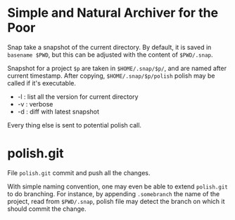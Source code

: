 # Simple and Natural Archiver for the Poor
Snap take a snapshot of the current directory.
By default, it is saved in `basename $PWD`, but
this can be adjusted with the content of `$PWD/.snap`.

Snapshot for a project `$p` are taken in `$HOME/.snap/$p/`,
and are named after current timestamp. After copying,
`$HOME/.snap/$p/polish` polish may be called if it's executable.

* -l : list all the version for current directory
* -v : verbose
* -d : diff with latest snapshot

Every thing else is sent to potential polish call.

# polish.git
File `polish.git` commit and push all the changes.

With simple naming convention, one may even be able to
extend `polish.git` to do branching. For instance, by
appending `.somebranch` the name of the project, read
from `$PWD/.snap`, polish file may detect the branch
on which it should commit the change.
